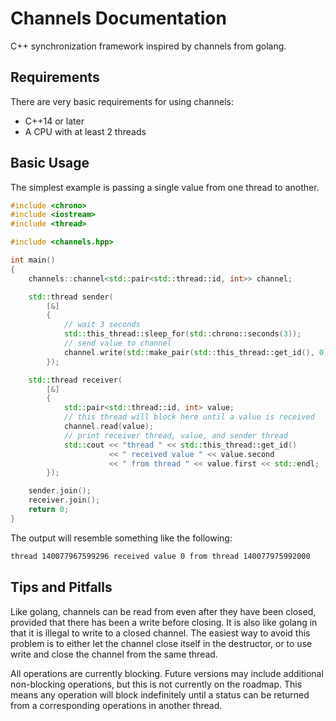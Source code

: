 # Channels Documentation

C++ synchronization framework inspired by channels from golang.

## Requirements

There are very basic requirements for using channels:
+ C++14 or later
+ A CPU with at least 2 threads

## Basic Usage

The simplest example is passing a single value from one thread to another.

```cpp
#include <chrono>
#include <iostream>
#include <thread>

#include <channels.hpp>

int main()
{
    channels::channel<std::pair<std::thread::id, int>> channel;

    std::thread sender(
        [&]
        {
            // wait 3 seconds
            std::this_thread::sleep_for(std::chrono::seconds(3));
            // send value to channel
            channel.write(std::make_pair(std::this_thread::get_id(), 0));
        });

    std::thread receiver(
        [&]
        {
            std::pair<std::thread::id, int> value;
            // this thread will block here until a value is received
            channel.read(value);
            // print receiver thread, value, and sender thread
            std::cout << "thread " << std::this_thread::get_id()
                      << " received value " << value.second
                      << " from thread " << value.first << std::endl;
        });

    sender.join();
    receiver.join();
    return 0;
}
```

The output will resemble something like the following:
```bash
thread 140077967599296 received value 0 from thread 140077975992000
```

## Tips and Pitfalls

Like golang, channels can be read from even after they have been closed, provided that
there has been a write before closing. It is also like golang in that it is illegal to
write to a closed channel. The easiest way to avoid this problem is to either let the
channel close itself in the destructor, or to use write and close the channel from the
same thread.

All operations are currently blocking. Future versions may include additional non-blocking 
operations, but this is not currently on the roadmap. This means any operation will block 
indefinitely until a status can be returned from a corresponding operations in another 
thread.